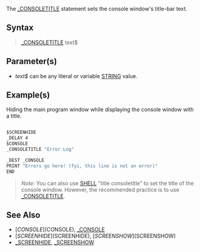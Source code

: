The [_CONSOLETITLE](_CONSOLETITLE) statement sets the console window's title-bar text.

## Syntax

> [_CONSOLETITLE](_CONSOLETITLE) text$

## Parameter(s)

* *text$* can be any literal or variable [STRING](STRING) value.

## Example(s)
 
Hiding the main program window while displaying the console window with a title.

```vb

$SCREENHIDE
_DELAY 4
$CONSOLE
_CONSOLETITLE "Error Log"

_DEST _CONSOLE
PRINT "Errors go here! (fyi, this line is not an error)"
END

```

> *Note:* You can also use [SHELL](SHELL) "title consoletitle" to set the title of the console window. However, the recommended practice is to use [_CONSOLETITLE](_CONSOLETITLE).

## See Also

* [$CONSOLE]($CONSOLE), [_CONSOLE](_CONSOLE)
* [$SCREENHIDE]($SCREENHIDE), [$SCREENSHOW]($SCREENSHOW)
* [_SCREENHIDE](_SCREENHIDE), [_SCREENSHOW](_SCREENSHOW)

